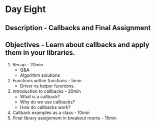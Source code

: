 # Day Eight
## Description - Callbacks and Final Assignment
## Objectives - Learn about callbacks and apply them in your libraries.
1. Recap - 20min
    - Q&A
    - Algorithm solutions
2. Functions within functions - 5min
    - Driver vs helper functions.
3. Introduction to callbacks - 20min
    - What is a callback?
    - Why do we use callbacks?
    - How do callbacks work?
4. Callback examples as a class - 10min
5. Final library assignment in breakout rooms - 15min